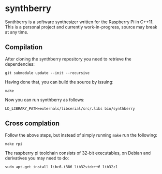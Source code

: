 # synthberry

Synthberry is a software synthesizer written for the Raspberry Pi in C++11.
This is a personal project and currently work-in-progress, source may break at
any time.

## Compilation
After cloning the synthberry repository you need to retrieve the dependencies:

    git submodule update --init --recursive

Having done that, you can build the source by issuing:

    make

Now you can run synthberry as follows:

    LD_LIBRARY_PATH=externals/libserial/src/.libs bin/synthberry

## Cross complation
Follow the above steps, but instead of simply running `make` run the following:

    make rpi

The raspberry pi toolchain consists of 32-bit executables, on Debian and
derivatives you may need to do:

    sudo apt-get install libc6-i386 lib32stdc++6 lib32z1
